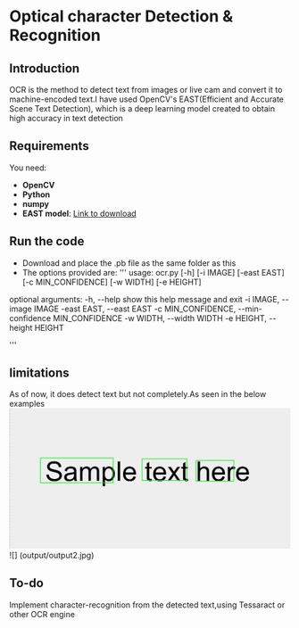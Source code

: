 # Optical character Detection & Recognition

## Introduction
OCR is the method to detect text from images or live cam and convert it to machine-encoded text.I have used 
OpenCV's EAST(Efficient and Accurate Scene Text Detection), which is a deep learning model created to obtain 
high accuracy in text detection

## Requirements

You need:
- **OpenCV**
- **Python**
- **numpy**
- **EAST model**: [Link to download](https://www.dropbox.com/s/dl/r2ingd0l3zt8hxs/frozen_east_text_detection.tar.gz)

## Run the code

- Download and place the .pb file as the same folder as this
- The options provided are:
'''
usage: ocr.py [-h] [-i IMAGE] [-east EAST] [-c MIN_CONFIDENCE] [-w WIDTH] [-e HEIGHT]

optional arguments:
  -h, --help            show this help message and exit
  -i IMAGE, --image IMAGE
  -east EAST, --east EAST
  -c MIN_CONFIDENCE, --min-confidence MIN_CONFIDENCE
  -w WIDTH, --width WIDTH
  -e HEIGHT, --height HEIGHT

'''

## limitations
As of now, it does detect text but not completely.As seen in the below examples
![](output/output1.jpg) ![] (output/output2.jpg)

## To-do
Implement character-recognition from the detected text,using Tessaract or other OCR engine
